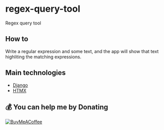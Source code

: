 # regex-query-tool
Regex query tool

## How to
Write a regular expression and some text, and the app will show that text highliting the matching expressions.

## Main technologies
- [Django](https://www.djangoproject.com/)
- [HTMX](https://htmx.org/)

 ## 💰 You can help me by Donating
  [![BuyMeACoffee](https://img.shields.io/badge/Buy%20Me%20a%20Coffee-ffdd00?style=for-the-badge&logo=buy-me-a-coffee&logoColor=black)](https://buymeacoffee.com/alexgette1n) 
